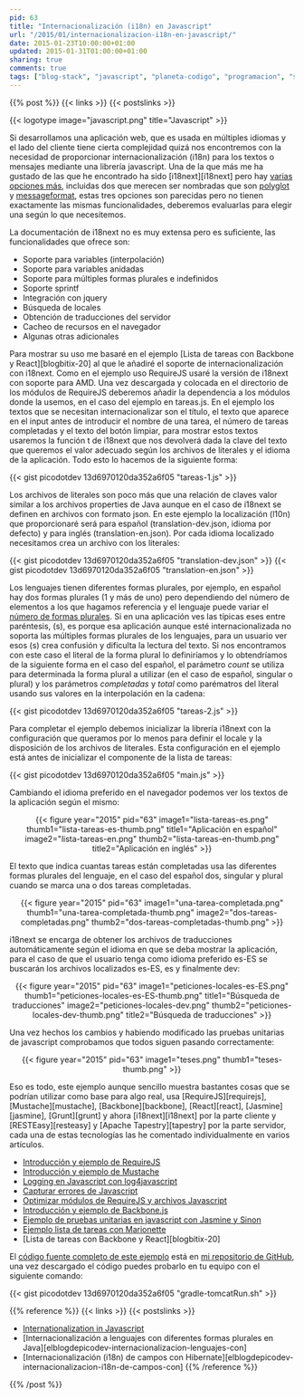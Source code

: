 ```yaml
---
pid: 63
title: "Internacionalización (i18n) en Javascript"
url: "/2015/01/internacionalizacion-i18n-en-javascript/"
date: 2015-01-23T10:00:00+01:00
updated: 2015-01-31T01:00:00+01:00
sharing: true
comments: true
tags: ["blog-stack", "javascript", "planeta-codigo", "programacion", "software"]
---
```


{{% post %}}
{{< links >}}
{{< postslinks >}}

{{< logotype image="javascript.png" title="Javascript" >}}

Si desarrollamos una aplicación web, que es usada en múltiples idiomas y el lado del cliente tiene cierta complejidad quizá nos encontremos con la necesidad de proporcionar internacionalización (i18n) para los textos o mensajes mediante una librería javascript. Una de la que más me ha gustado de las que he encontrado ha sido [i18next][i18next] pero hay [varias opciones más](http://stackoverflow.com/questions/3084675/internationalization-in-javascript), incluidas dos que merecen ser nombradas que son [polyglot](http://airbnb.github.io/polyglot.js/) y [messageformat](https://github.com/SlexAxton/messageformat.js), estas tres opciones son parecidas pero no tienen exactamente las mismas funcionalidades, deberemos evaluarlas para elegir una según lo que necesitemos.

La documentación de i18next no es muy extensa pero es suficiente, las funcionalidades que ofrece son:

* Soporte para variables (interpolación)
* Soporte para variables anidadas
* Soporte para múltiples formas plurales e indefinidos
* Soporte sprintf
* Integración con jquery
* Búsqueda de locales
* Obtención de traducciones del servidor
* Cacheo de recursos en el navegador
* Algunas otras adicionales

Para mostrar su uso me basaré en el ejemplo [Lista de tareas con Backbone y React][blogbitix-20] al que le añadiré el soporte de internacionalización con i18next. Como en el ejemplo uso RequireJS usaré la versión de i18next con soporte para AMD. Una vez descargada y colocada en el directorio de los módulos de RequireJS deberemos añadir la dependencia a los módulos donde la usemos, en el caso del ejemplo en tareas.js. En el ejemplo los textos que se necesitan internacionalizar son el título, el texto que aparece en el input antes de introducir el nombre de una tarea, el número de tareas completadas y el texto del botón limpiar, para mostrar estos textos usaremos la función t de i18next que nos devolverá dada la clave del texto que queremos el valor adecuado según los archivos de literales y el idioma de la aplicación. Todo esto lo hacemos de la siguiente forma:

{{< gist picodotdev 13d6970120da352a6f05 "tareas-1.js" >}}

Los archivos de literales son poco más que una relación de claves valor similar a los archivos properties de Java aunque en el caso de i18next se definen en archivos con formato json. En este ejemplo la localización (l10n) que proporcionaré será para español (translation-dev.json, idioma por defecto) y para inglés (translation-en.json). Por cada idioma localizado necesitamos crea un archivo con los literales:

{{< gist picodotdev 13d6970120da352a6f05 "translation-dev.json" >}}
{{< gist picodotdev 13d6970120da352a6f05 "translation-en.json" >}}

Los lenguajes tienen diferentes formas plurales, por ejemplo, en español hay dos formas plurales (1 y más de uno) pero dependiendo del número de elementos a los que hagamos referencia y el lenguaje puede variar el [número de formas plurales](http://docs.translatehouse.org/projects/localization-guide/en/latest/l10n/pluralforms.html?id=l10n/pluralforms). Si en una aplicación ves las típicas eses entre paréntesis, (s), es porque esa aplicación aunque esté internacionalizada no soporta las múltiples formas plurales de los lenguajes, para un usuario ver esos (s) crea confusión y dificulta la lectura del texto. Si nos encontramos con este caso el literal de la forma plural lo definiríamos y lo obtendríamos de la siguiente forma en el caso del español, el parámetro _count_ se utiliza para determinada la forma plural a utilizar (en el caso de español, singular o plural) y los parámetros _completadas_ y _total_ como parématros del literal usando sus valores en la interpolación en la cadena:

{{< gist picodotdev 13d6970120da352a6f05 "tareas-2.js" >}}

Para completar el ejemplo debemos inicializar la librería i18next con la configuración que queramos por lo menos para definir el locale  y la disposición de los archivos de literales. Esta configuración en el ejemplo está antes de inicializar el componente de la lista de tareas:

{{< gist picodotdev 13d6970120da352a6f05 "main.js" >}}

Cambiando el idioma preferido en el navegador podemos ver los textos de la aplicación según el mismo:

<div class="media" style="text-align: center;">
	{{< figure year="2015" pid="63"  
    	image1="lista-tareas-es.png" thumb1="lista-tareas-es-thumb.png" title1="Aplicación en español"
    	image2="lista-tareas-en.png" thumb2="lista-tareas-en-thumb.png" title2="Aplicación en inglés" >}}
</div>

El texto que indica cuantas tareas están completadas usa las diferentes formas plurales del lenguaje, en el caso del español dos, singular y plural cuando se marca una o dos tareas completadas.

<div class="media" style="text-align: center;">
	{{< figure year="2015" pid="63"  
    	image1="una-tarea-completada.png" thumb1="una-tarea-completada-thumb.png"
    	image2="dos-tareas-completadas.png" thumb2="dos-tareas-completadas-thumb.png" >}}
</div>

i18next se encarga de obtener los archivos de traducciones automáticamente según el idioma en que se deba mostrar la aplicación, para el caso de que el usuario tenga como idioma preferido es-ES se buscarán los archivos localizados es-ES, es y finalmente dev:

<div class="media" style="text-align: center;">
	{{< figure year="2015" pid="63"  
    	image1="peticiones-locales-es-ES.png" thumb1="peticiones-locales-es-ES-thumb.png" title1="Búsqueda de traducciones"
    	image2="peticiones-locales-dev.png" thumb2="peticiones-locales-dev-thumb.png" title2="Búsqueda de traducciones" >}}
</div>

Una vez hechos los cambios y habiendo modificado las pruebas unitarias de javascript comprobamos que todos siguen pasando correctamente:

<div class="media" style="text-align: center;">
	{{< figure year="2015" pid="63"  
    	image1="teses.png" thumb1="teses-thumb.png" >}}
</div>

Eso es todo, este ejemplo aunque sencillo muestra bastantes cosas que se podrían utilizar como base para algo real, usa [RequireJS][requirejs], [Mustache][mustache], [Backbone][backbone], [React][react], [Jasmine][jasmine], [Grunt][grunt] y ahora [i18next][i18next] por la parte cliente y [RESTEasy][resteasy] y [Apache Tapestry][tapestry] por la parte servidor, cada una de estas tecnologías las he comentado individualmente en varios artículos.

* [Introducción y ejemplo de RequireJS](http://elblogdepicodev.blogspot.com.es/2013/03/introduccion-y-ejemplo-de-requirejs.html)
* [Introducción y ejemplo de Mustache](http://elblogdepicodev.blogspot.com.es/2013/03/introduccion-y-ejemplo-de-mustache.html)
* [Logging en Javascript con log4javascript](http://elblogdepicodev.blogspot.com.es/2013/03/logging-en-javascript-con-log4javascript.html)
* [Capturar errores de Javascript](http://elblogdepicodev.blogspot.com.es/2013/04/capturar-errores-de-javascript.html)
* [Optimizar módulos de RequireJS y archivos Javascript](http://elblogdepicodev.blogspot.com.es/2013/04/optimizar-modulos-de-requirejs.html)
* [Introducción y ejemplo de Backbone.js](http://elblogdepicodev.blogspot.com/2013/04/introduccion-y-ejemplo-de-backbonejs.html)
* [Ejemplo de pruebas unitarias en javascript con Jasmine y Sinon](http://elblogdepicodev.blogspot.com.es/2013/05/ejemplo-de-pruebas-unitarias-en.html)
* [Ejemplo lista de tareas con Marionette](http://elblogdepicodev.blogspot.com.es/2013/08/ejemplo-lista-de-tareas-con-marionette.html)
* [Lista de tareas con Backbone y React][blogbitix-20]

El [código fuente completo de este ejemplo](https://github.com/picodotdev/blog-ejemplos/tree/master/BackboneReact) está en [mi repositorio de GitHub](https://github.com/picodotdev), una vez descargado el código puedes probarlo en tu equipo con el siguiente comando:

{{< gist picodotdev 13d6970120da352a6f05 "gradle-tomcatRun.sh" >}}

{{% reference %}}
{{< links >}}
{{< postslinks >}}
* [Internationalization in Javascript](http://stackoverflow.com/questions/3084675/internationalization-in-javascript)
* [Internacionalización a lenguajes con diferentes formas plurales en Java][elblogdepicodev-internacionalizacion-lenguajes-con]
* [Internacionalización (i18n) de campos con Hibernate][elblogdepicodev-internacionalizacion-i18n-de-campos-con]
{{% /reference %}}

{{% /post %}}
